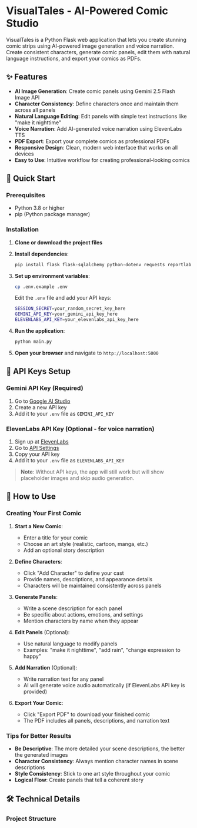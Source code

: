# VisualTales - AI-Powered Comic Studio

VisualTales is a Python Flask web application that lets you create stunning comic strips using AI-powered image generation and voice narration. Create consistent characters, generate comic panels, edit them with natural language instructions, and export your comics as PDFs.

## ✨ Features

- **AI Image Generation**: Create comic panels using Gemini 2.5 Flash Image API
- **Character Consistency**: Define characters once and maintain them across all panels
- **Natural Language Editing**: Edit panels with simple text instructions like "make it nighttime"
- **Voice Narration**: Add AI-generated voice narration using ElevenLabs TTS
- **PDF Export**: Export your complete comics as professional PDFs
- **Responsive Design**: Clean, modern web interface that works on all devices
- **Easy to Use**: Intuitive workflow for creating professional-looking comics

## 🚀 Quick Start

### Prerequisites

- Python 3.8 or higher
- pip (Python package manager)

### Installation

1. **Clone or download the project files**

2. **Install dependencies**:
   ```bash
   pip install flask flask-sqlalchemy python-dotenv requests reportlab pillow google-genai
   ```

3. **Set up environment variables**:
   ```bash
   cp .env.example .env
   ```
   
   Edit the `.env` file and add your API keys:
   ```bash
   SESSION_SECRET=your_random_secret_key_here
   GEMINI_API_KEY=your_gemini_api_key_here
   ELEVENLABS_API_KEY=your_elevenlabs_api_key_here
   ```

4. **Run the application**:
   ```bash
   python main.py
   ```

5. **Open your browser** and navigate to `http://localhost:5000`

## 🔑 API Keys Setup

### Gemini API Key (Required)
1. Go to [Google AI Studio](https://aistudio.google.com/app/apikey)
2. Create a new API key
3. Add it to your `.env` file as `GEMINI_API_KEY`

### ElevenLabs API Key (Optional - for voice narration)
1. Sign up at [ElevenLabs](https://elevenlabs.io)
2. Go to [API Settings](https://elevenlabs.io/app/settings/api-keys)
3. Copy your API key
4. Add it to your `.env` file as `ELEVENLABS_API_KEY`

> **Note**: Without API keys, the app will still work but will show placeholder images and skip audio generation.

## 📖 How to Use

### Creating Your First Comic

1. **Start a New Comic**:
   - Enter a title for your comic
   - Choose an art style (realistic, cartoon, manga, etc.)
   - Add an optional story description

2. **Define Characters**:
   - Click "Add Character" to define your cast
   - Provide names, descriptions, and appearance details
   - Characters will be maintained consistently across panels

3. **Generate Panels**:
   - Write a scene description for each panel
   - Be specific about actions, emotions, and settings
   - Mention characters by name when they appear

4. **Edit Panels** (Optional):
   - Use natural language to modify panels
   - Examples: "make it nighttime", "add rain", "change expression to happy"

5. **Add Narration** (Optional):
   - Write narration text for any panel
   - AI will generate voice audio automatically (if ElevenLabs API key is provided)

6. **Export Your Comic**:
   - Click "Export PDF" to download your finished comic
   - The PDF includes all panels, descriptions, and narration text

### Tips for Better Results

- **Be Descriptive**: The more detailed your scene descriptions, the better the generated images
- **Character Consistency**: Always mention character names in scene descriptions
- **Style Consistency**: Stick to one art style throughout your comic
- **Logical Flow**: Create panels that tell a coherent story

## 🛠️ Technical Details

### Project Structure
